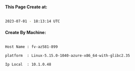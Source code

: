 
   
#### This Page Create at:

```bash

2023-07-01 - 18:13:14 UTC

```

#### Create By Machine:

```bash

Host Name : fv-az581-899

platform  : Linux-5.15.0-1040-azure-x86_64-with-glibc2.35

Ip Local  : 10.1.0.48

```

